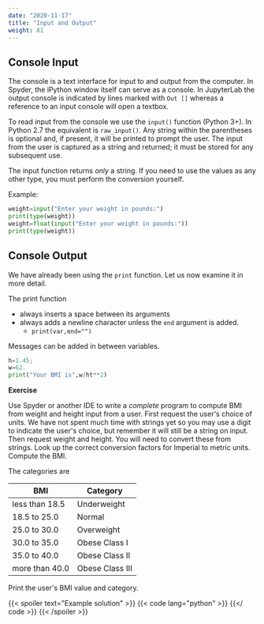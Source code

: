 ```yaml
---
date: "2020-11-17"
title: "Input and Output"
weight: 81
---
```


## Console Input

The console is a text interface for input to and output from the computer.  In Spyder, the iPython window itself can serve as a console.  In JupyterLab the output console is indicated by lines marked with `Out []` whereas a reference to an input console will open a textbox. 

To read input from the console we use the `input()` function (Python 3+).  In Python 2.7 the equivalent is `raw_input()`.  Any string within the parentheses is optional and, if present, it will be printed to prompt the user.  The input from the user is captured as a string and returned; it must be stored for any subsequent use.

The input function returns _only_ a string.  If you need to use the values as any other type, you must perform the conversion yourself.

Example:

```python
weight=input("Enter your weight in pounds:")
print(type(weight))
weight=float(input("Enter your weight in pounds:"))
print(type(weight))
```

## Console Output

We have already been using the `print` function.  Let us now examine it in more detail.

The print function

* always inserts a space between its arguments
* always adds a newline character unless the `end` argument is added.
  * `print(var,end="")`

Messages can be added in between variables.

```python
h=1.45;
w=62.
print("Your BMI is",w/ht**2)
```

**Exercise**

Use Spyder or another IDE to write a <em>complete</em> program to compute BMI from weight and height input from a user.  First request the user's choice of units.  We have not spent much time with strings yet so you may use a digit to indicate the user's choice, but remember it will still be a string on input. Then request weight and height.  You will need to convert these from strings. Look up the correct conversion factors for Imperial to metric units. Compute the BMI. 

The categories are 

| BMI            | Category        |
|----------------|-----------------|
| less than 18.5 | Underweight     |
| 18.5 to 25.0   | Normal          |
| 25.0 to 30.0   | Overweight      |
| 30.0 to 35.0   | Obese Class I   |
| 35.0 to 40.0   | Obese Class II  |
| more than 40.0 | Obese Class III |

Print the user's BMI value and category.

{{< spoiler text="Example solution" >}}
{{< code lang="python" >}}
    [](/content/courses/python-introduction/exercises/user_input_bmi.py)
{{</ code >}}
{{< /spoiler >}}

